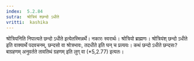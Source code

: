 ```yaml
---
index:  5.2.84
sutra:  श्रोत्रियं श्छन्दो ऽधीते
vritti:  kashika 
---
```


श्रोत्रियनिति निपात्यते छन्दो ऽधीते इत्येतस्मिन्नर्थे। नकारः स्वरार्थः। श्रोत्रियो ब्राह्मणः। श्रोत्रियंश् छन्दो ऽधीते इति वाक्यार्थे पदवचनम्, छन्दसो वा श्रोत्रभावः, तदधीते इति घन् च प्रत्ययः। कथं छन्दो ऽधीते छन्दसः? बाग्रहणम् अनुवर्तते तावतिथं ग्रहणम् इति लुग् वा (*5,2.77) इत्यतः।

